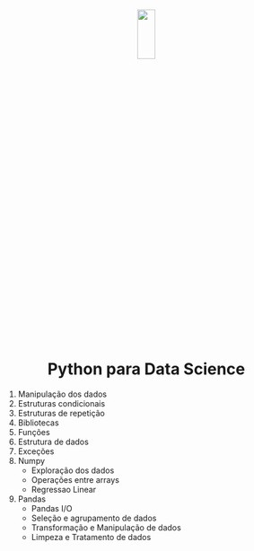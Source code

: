 

<h1 align="center">
    
<p align="center">
<img src="https://www.pinspiresoftware.com/wp-content/uploads/2023/08/data-science-using-python.png" width="25%" height="15%"/>

<h1 align="center"><b>Python para Data Science </b></h1>

<p align="center"> 


1. Manipulação dos dados
2. Estruturas condicionais
3. Estruturas de repetição
4. Bibliotecas
5. Funções
6. Estrutura de dados
7. Exceções
8. Numpy
   * Exploração dos dados
   * Operações entre arrays
   * Regressao Linear
9. Pandas
   * Pandas I/O
   * Seleção e agrupamento de dados
   * Transformação e Manipulação de dados
   * Limpeza e Tratamento de dados
